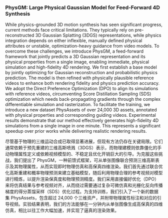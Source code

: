 ### PhysGM: Large Physical Gaussian Model for Feed-Forward 4D Synthesis

While physics-grounded 3D motion synthesis has seen significant progress, current methods face critical limitations. They typically rely on pre-reconstructed 3D Gaussian Splatting (3DGS) representations, while physics integration depends on either inflexible, manually defined physical attributes or unstable, optimization-heavy guidance from video models. To overcome these challenges, we introduce PhysGM, a feed-forward framework that jointly predicts a 3D Gaussian representation and its physical properties from a single image, enabling immediate, physical simulation and high-fidelity 4D rendering. We first establish a base model by jointly optimizing for Gaussian reconstruction and probabilistic physics prediction. The model is then refined with physically plausible reference videos to enhance both rendering fidelity and physics prediction accuracy. We adopt the Direct Preference Optimization (DPO) to align its simulations with reference videos, circumventing Score Distillation Sampling (SDS) optimization which needs back-propagating gradients through the complex differentiable simulation and rasterization. To facilitate the training, we introduce a new dataset PhysAssets of over 24,000 3D assets, annotated with physical properties and corresponding guiding videos. Experimental results demonstrate that our method effectively generates high-fidelity 4D simulations from a single image in one minute. This represents a significant speedup over prior works while delivering realistic rendering results.

尽管基于物理的三维运动合成已取得显著进展，但现有方法仍存在关键局限。它们通常依赖于预先重建的三维高斯喷溅（3DGS）表示，而物理建模则依靠僵化的手动物理属性定义或依赖视频模型的、不稳定且优化开销巨大的引导。为克服这些挑战，我们提出了 PhysGM，一种前馈式框架，可从单张图像联合预测三维高斯表示及其物理属性，从而实现即时物理仿真和高保真四维渲染。我们首先通过联合优化高斯重建和概率物理预测来建立基础模型，随后利用物理合理的参考视频对模型进行精炼，以提升渲染保真度和物理预测精度。我们采用直接偏好优化（DPO）来将仿真结果与参考视频对齐，从而绕过需要通过复杂可微仿真和光栅化反向传播梯度的得分蒸馏采样（SDS）优化过程。为支持训练，我们引入了一个新的数据集 PhysAssets，包含超过 24,000 个三维资产，并附带物理属性标注和对应的引导视频。实验结果表明，我们的方法能够在一分钟内从单张图像生成高保真的四维仿真，相比以往工作大幅加速，并实现了逼真的渲染效果。
